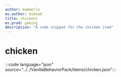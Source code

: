 ```yaml
---
author: mammerla
ms.author: mikeam
title: chickens
ms.prod: gaming
description: "A code snippet for the chicken item"
---
```


# chicken

:::code language="json" source="../../VanillaBehaviorPack/items/chicken.json":::
